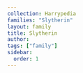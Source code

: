 ```yaml
---
collection: Harrypedia
families: "Slytherin"
layout: family
title: Slytherin
author: 
tags: ["family"]
sidebar:
  order: 1
---
```



